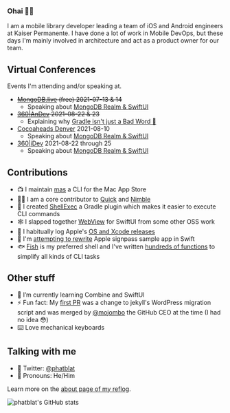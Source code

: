 ### Ohai 👋🏻

I am a mobile library developer leading a team of iOS and Android engineers at Kaiser Permanente.
I have done a lot of work in Mobile DevOps, but these days I'm mainly involved in architecture and act as a product owner for our team.

## Virtual Conferences

Events I'm attending and/or speaking at.

- ~~[MongoDB.live](https://www.mongodb.com/live) (free) 2021-07-13 & 14~~
  - Speaking about [MongoDB Realm & SwiftUI](https://app.swapcard.com/widget/event/mongodb-live-2021/planning/UGxhbm5pbmdfNDc3Nzcw)
- ~~[360|AnDev](https://360andev.com) 2021-08-22 & 23~~
  - Explaining why [Gradle isn't just a Bad Word 🤬](https://360andev.com/session/gradle-isnt-just-a-bad-word/)
- [Cocoaheads Denver](https://www.meetup.com/CocoaheadsDenver) 2021-08-10
  - Speaking about [MongoDB Realm & SwiftUI](https://www.meetup.com/CocoaheadsDenver/events/279456424/)
- [360|iDev](https://360idev.com) 2021-08-22 through 25
  - Speaking about [MongoDB Realm & SwiftUI](https://360idev.com/session/combine-ing-mongodb-realm-with-swiftui/)

## Contributions

- 📺 I maintain [mas](https://github.com/mas-cli/mas) a CLI for the Mac App Store
- 🙌🏻 I am a core contributor to [Quick](https://github.com/Quick/Quick) and [Nimble](https://github.com/Quick/Nimble)
- 🐚 I created [ShellExec](https://github.com/phatblat/ShellExec) a Gradle plugin which makes it easier to execute CLI commands
- 🕸 I slapped together [WebView](https://github.com/phatblat/WebView) for SwiftUI from some other OSS work
- 🚀 I habitually log Apple's [OS and Xcode releases](https://github.com/phatblat/ApplePlatformVersions)
- 🤔 I'm [attempting to rewrite](https://github.com/phatblat/Wallet) Apple signpass sample app in Swift
- 🐟 [Fish](https://fishshell.com) is my preferred shell and I've written [hundreds of functions](https://github.com/phatblat/dotfiles/tree/master/.config/fish/functions) to simplify all kinds of CLI tasks

## Other stuff

- 🌱 I’m currently learning Combine and SwiftUI
- ⚡ Fun fact: My [first PR](https://firstpr.me/#phatblat) was a change to jekyll's WordPress migration script and was merged by [@mojombo](https://github.com/mojombo) the GitHub CEO at the time (I had no idea 😳)
- ⌨️ Love mechanical keyboards

## Talking with me

- 🐧 Twitter: [@phatblat](https://twitter.com/phatblat)
- 💬 Pronouns: He/Him

Learn more on the [about page of my reflog](https://phatbl.at/about/).

![phatblat's GitHub stats](https://github-readme-stats.vercel.app/api?username=phatblat&show_icons=true&theme=tokyonight)

